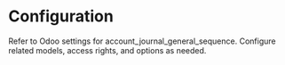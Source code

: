 # Configuration

Refer to Odoo settings for account_journal_general_sequence. Configure related models, access rights, and options as needed.
